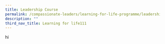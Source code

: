 ```yaml
---
title: Leadership Course
permalink: /compassionate-leaders/learning-for-life-programme/leadership-course/
description: ""
third_nav_title: Learning for life111
---
```


hi